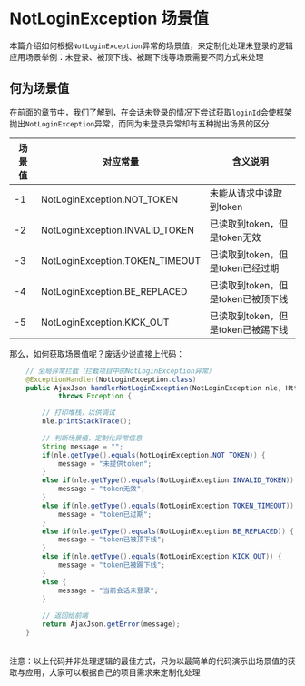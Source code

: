 # NotLoginException 场景值

本篇介绍如何根据`NotLoginException`异常的场景值，来定制化处理未登录的逻辑 <br/>
应用场景举例：未登录、被顶下线、被踢下线等场景需要不同方式来处理 


## 何为场景值
在前面的章节中，我们了解到，在会话未登录的情况下尝试获取`loginId`会使框架抛出`NotLoginException`异常，而同为未登录异常却有五种抛出场景的区分 

| 场景值  | 对应常量  |  含义说明                         |
|---     |---        |---                            |
| -1      | NotLoginException.NOT_TOKEN  |  未能从请求中读取到token         |
| -2      | NotLoginException.INVALID_TOKEN|  已读取到token，但是token无效  |
| -3      | NotLoginException.TOKEN_TIMEOUT|  已读取到token，但是token已经过期  |
| -4      | NotLoginException.BE_REPLACED| 已读取到token，但是token已被顶下线  |
| -5      | NotLoginException.KICK_OUT| 已读取到token，但是token已被踢下线  |



那么，如何获取场景值呢？废话少说直接上代码：


``` java
	// 全局异常拦截（拦截项目中的NotLoginException异常）
	@ExceptionHandler(NotLoginException.class)
	public AjaxJson handlerNotLoginException(NotLoginException nle, HttpServletRequest request, HttpServletResponse response)
			throws Exception {

		// 打印堆栈，以供调试
		nle.printStackTrace(); 
		
		// 判断场景值，定制化异常信息 
		String message = "";
		if(nle.getType().equals(NotLoginException.NOT_TOKEN)) {
			message = "未提供token";
		}
		else if(nle.getType().equals(NotLoginException.INVALID_TOKEN)) {
			message = "token无效";
		}
		else if(nle.getType().equals(NotLoginException.TOKEN_TIMEOUT)) {
			message = "token已过期";
		}
		else if(nle.getType().equals(NotLoginException.BE_REPLACED)) {
			message = "token已被顶下线";
		}
		else if(nle.getType().equals(NotLoginException.KICK_OUT)) {
			message = "token已被踢下线";
		}
		else {
			message = "当前会话未登录";
		}
		
		// 返回给前端
		return AjaxJson.getError(message);
	}
```

<br/>
注意：以上代码并非处理逻辑的最佳方式，只为以最简单的代码演示出场景值的获取与应用，大家可以根据自己的项目需求来定制化处理

